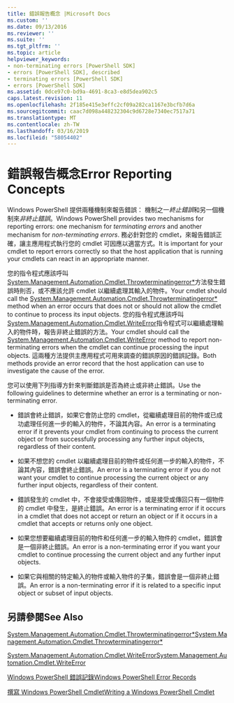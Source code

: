 ```yaml
---
title: 錯誤報告概念 |Microsoft Docs
ms.custom: ''
ms.date: 09/13/2016
ms.reviewer: ''
ms.suite: ''
ms.tgt_pltfrm: ''
ms.topic: article
helpviewer_keywords:
- non-terminating errors [PowerShell SDK]
- errors [PowerShell SDK], described
- terminating errors [PowerShell SDK]
- errors [PowerShell SDK]
ms.assetid: 0dce97c0-bd9a-4691-8ca3-e8d5dea902c5
caps.latest.revision: 11
ms.openlocfilehash: 2f185e415e3effc2cf09a282ca1167e3bcfb7d6a
ms.sourcegitcommit: caac7d098a448232304c9d6728e7340ec7517a71
ms.translationtype: MT
ms.contentlocale: zh-TW
ms.lasthandoff: 03/16/2019
ms.locfileid: "58054402"
---
```

# <a name="error-reporting-concepts"></a><span data-ttu-id="352e6-102">錯誤報告概念</span><span class="sxs-lookup"><span data-stu-id="352e6-102">Error Reporting Concepts</span></span>

<span data-ttu-id="352e6-103">Windows PowerShell 提供兩種機制來報告錯誤： 機制之一*終止錯誤*和另一個機制來*非終止錯誤*。</span><span class="sxs-lookup"><span data-stu-id="352e6-103">Windows PowerShell provides two mechanisms for reporting errors: one mechanism for *terminating errors* and another mechanism for *non-terminating errors*.</span></span> <span data-ttu-id="352e6-104">務必針對您的 cmdlet，來報告錯誤正確，讓主應用程式執行您的 cmdlet 可因應以適當方式。</span><span class="sxs-lookup"><span data-stu-id="352e6-104">It is important for your cmdlet to report errors correctly so that the host application that is running your cmdlets can react in an appropriate manner.</span></span>

<span data-ttu-id="352e6-105">您的指令程式應該呼叫[System.Management.Automation.Cmdlet.Throwterminatingerror\*](/dotnet/api/System.Management.Automation.Cmdlet.ThrowTerminatingError)方法發生錯誤時則否，或不應該允許 cmdlet 以繼續處理其輸入的物件。</span><span class="sxs-lookup"><span data-stu-id="352e6-105">Your cmdlet should call the [System.Management.Automation.Cmdlet.Throwterminatingerror\*](/dotnet/api/System.Management.Automation.Cmdlet.ThrowTerminatingError) method when an error occurs that does not or should not allow the cmdlet to continue to process its input objects.</span></span> <span data-ttu-id="352e6-106">您的指令程式應該呼叫[System.Management.Automation.Cmdlet.WriteError](/dotnet/api/System.Management.Automation.Cmdlet.WriteError)指令程式可以繼續處理輸入的物件時，報告非終止錯誤的方法。</span><span class="sxs-lookup"><span data-stu-id="352e6-106">Your cmdlet should call the [System.Management.Automation.Cmdlet.WriteError](/dotnet/api/System.Management.Automation.Cmdlet.WriteError) method to report non-terminating errors when the cmdlet can continue processing the input objects.</span></span> <span data-ttu-id="352e6-107">這兩種方法提供主應用程式可用來調查的錯誤原因的錯誤記錄。</span><span class="sxs-lookup"><span data-stu-id="352e6-107">Both methods provide an error record that the host application can use to investigate the cause of the error.</span></span>

<span data-ttu-id="352e6-108">您可以使用下列指導方針來判斷錯誤是否為終止或非終止錯誤。</span><span class="sxs-lookup"><span data-stu-id="352e6-108">Use the following guidelines to determine whether an error is a terminating or non-terminating error.</span></span>

- <span data-ttu-id="352e6-109">錯誤會終止錯誤，如果它會防止您的 cmdlet，從繼續處理目前的物件或已成功處理任何進一步的輸入的物件，不論其內容。</span><span class="sxs-lookup"><span data-stu-id="352e6-109">An error is a terminating error if it prevents your cmdlet from continuing to process the current object or from successfully processing any further input objects, regardless of their content.</span></span>

- <span data-ttu-id="352e6-110">如果不想您的 cmdlet 以繼續處理目前的物件或任何進一步的輸入的物件，不論其內容，錯誤會終止錯誤。</span><span class="sxs-lookup"><span data-stu-id="352e6-110">An error is a terminating error if you do not want your cmdlet to continue processing the current object or any further input objects, regardless of their content.</span></span>

- <span data-ttu-id="352e6-111">錯誤發生的 cmdlet 中，不會接受或傳回物件，或是接受或傳回只有一個物件的 cmdlet 中發生，是終止錯誤。</span><span class="sxs-lookup"><span data-stu-id="352e6-111">An error is a terminating error if it occurs in a cmdlet that does not accept or return an object or if it occurs in a cmdlet that accepts or returns only one object.</span></span>

- <span data-ttu-id="352e6-112">如果您想要繼續處理目前的物件和任何進一步的輸入物件的 cmdlet，錯誤會是一個非終止錯誤。</span><span class="sxs-lookup"><span data-stu-id="352e6-112">An error is a non-terminating error if you want your cmdlet to continue processing the current object and any further input objects.</span></span>

- <span data-ttu-id="352e6-113">如果它與相關的特定輸入的物件或輸入物件的子集，錯誤會是一個非終止錯誤。</span><span class="sxs-lookup"><span data-stu-id="352e6-113">An error is a non-terminating error if it is related to a specific input object or subset of input objects.</span></span>

## <a name="see-also"></a><span data-ttu-id="352e6-114">另請參閱</span><span class="sxs-lookup"><span data-stu-id="352e6-114">See Also</span></span>

[<span data-ttu-id="352e6-115">System.Management.Automation.Cmdlet.Throwterminatingerror\*</span><span class="sxs-lookup"><span data-stu-id="352e6-115">System.Management.Automation.Cmdlet.Throwterminatingerror\*</span></span>](/dotnet/api/System.Management.Automation.Cmdlet.ThrowTerminatingError)

[<span data-ttu-id="352e6-116">System.Management.Automation.Cmdlet.WriteError</span><span class="sxs-lookup"><span data-stu-id="352e6-116">System.Management.Automation.Cmdlet.WriteError</span></span>](/dotnet/api/System.Management.Automation.Cmdlet.WriteError)

[<span data-ttu-id="352e6-117">Windows PowerShell 錯誤記錄</span><span class="sxs-lookup"><span data-stu-id="352e6-117">Windows PowerShell Error Records</span></span>](./windows-powershell-error-records.md)

[<span data-ttu-id="352e6-118">撰寫 Windows PowerShell Cmdlet</span><span class="sxs-lookup"><span data-stu-id="352e6-118">Writing a Windows PowerShell Cmdlet</span></span>](./writing-a-windows-powershell-cmdlet.md)
